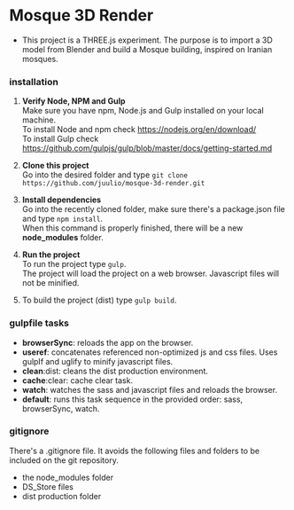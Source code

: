 # Mosque 3D Render 

* This project is a THREE.js experiment. The purpose is to import a 3D model from Blender and build a Mosque building, inspired on Iranian mosques.

### installation
1. **Verify Node, NPM and Gulp**  
Make sure you have npm, Node.js and Gulp installed on your local machine.  
To install Node and npm check https://nodejs.org/en/download/  
To install Gulp check https://github.com/gulpjs/gulp/blob/master/docs/getting-started.md  

2. **Clone this project**  
Go into the desired folder and type `git clone https://github.com/juulio/mosque-3d-render.git`

3. **Install dependencies**  
Go into the recently cloned folder, make sure there's a package.json file and type `npm install`.  
When this command is properly finished, there will be a new **node_modules** folder.

4. **Run the project**  
To run the project type `gulp`.  
The project will load the project on a web browser. Javascript files will not be minified.

5. To build the project (dist) type `gulp build`.

### gulpfile tasks
* **browserSync**: reloads the app on the browser.
* **useref**: concatenates referenced non-optimized js and css files. Uses gulpIf and uglify to minify javascript files.
* **clean**:dist: cleans the dist production environment.
* **cache**:clear: cache clear task.
* **watch**: watches the sass and javascript files and reloads the browser.
* **default**: runs this task sequence in the provided order: sass, browserSync, watch.

### gitignore
There's a .gitignore file. It avoids the following files and folders to be included on the git repository.
* the node_modules folder
* DS_Store files
* dist production folder